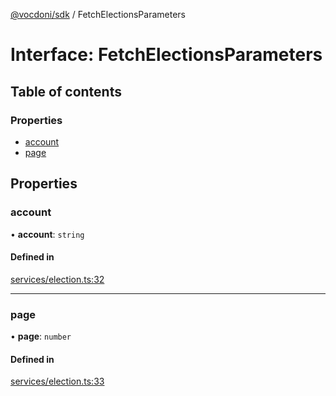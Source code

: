[@vocdoni/sdk](/sdk) / FetchElectionsParameters

# Interface: FetchElectionsParameters

## Table of contents

### Properties

- [account](FetchElectionsParameters#account)
- [page](FetchElectionsParameters#page)

## Properties

### account

• **account**: `string`

#### Defined in

[services/election.ts:32](https://github.com/vocdoni/vocdoni-sdk/blob/66360b95227306027699be0e80826ca7975027a0/src/services/election.ts#L32)

___

### page

• **page**: `number`

#### Defined in

[services/election.ts:33](https://github.com/vocdoni/vocdoni-sdk/blob/66360b95227306027699be0e80826ca7975027a0/src/services/election.ts#L33)
